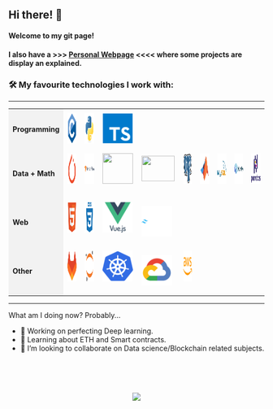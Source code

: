 ## Hi there! 👋
#### Welcome to my git page!

 #### I also have a >>> [Personal Webpage](https://www.roberto-arce.com/) <<<< where some projects are display an explained.



### :hammer_and_wrench: My favourite technologies I work with:
---
 <div>
  
<table style="border-collapse: collapse; width: 100%;">
  <tr>
    <th style="border: none; background-color: #f2f2f2; padding: 8px; text-align: left;">Programming</th>
    <td style="border: none; padding: 8px; text-align: left;">  <img src="https://github.com/devicons/devicon/blob/master/icons/c/c-original.svg"   width="60" height="60"/>   </td> 
     <td style="border: none; padding: 8px; text-align: left;">  <img src="https://github.com/devicons/devicon/blob/master/icons/python/python-original.svg"   width="60" height="60"/> </td> 
     <td style="border: none; padding: 8px; text-align: left;">  <img src="https://github.com/devicons/devicon/blob/master/icons/typescript/typescript-original.svg"   width="60" height="60"/>  </td> 
  </tr>
   
  <tr>
     <th style="border: none; background-color: #f2f2f2; padding: 8px; text-align: left;"> Data + Math</th>
     <td style="border: none; padding: 8px; text-align: left;"> <img src="https://github.com/devicons/devicon/blob/master/icons/pytorch/pytorch-original.svg"   width="60" height="60"/>&nbsp; </th>
     <td style="border: none; padding: 8px; text-align: left;"> <img src="https://github.com/devicons/devicon/blob/master/icons/tensorflow/tensorflow-original-wordmark.svg"   width="65" height="60"/>&nbsp;  </th>
     <td style="border: none; padding: 8px; text-align: left;"> <img src="https://spark.apache.org/docs/latest/api/python/_static/spark-logo-reverse.png"  width="60" height="60"/>&nbsp; </th>
     <td style="border: none; padding: 8px; text-align: left;"> <img src="https://scikit-learn.org/stable/_static/scikit-learn-logo-small.png"  width="65" height="50"/>&nbsp;  </th>
     <td style="border: none; padding: 8px; text-align: left;"> <img src="https://github.com/devicons/devicon/blob/master/icons/postgresql/postgresql-original.svg"  width="60" height="60"/>&nbsp;  </th>
     <td style="border: none; padding: 8px; text-align: left;"> <img src="https://github.com/devicons/devicon/blob/master/icons/matlab/matlab-original.svg"  width="60" height="60"/>&nbsp; </th>
     <td style="border: none; padding: 8px; text-align: left;"> <img src="https://github.com/devicons/devicon/blob/master/icons/mysql/mysql-original-wordmark.svg"    width="60" height="60"/>&nbsp;  </th>
     <td style="border: none; padding: 8px; text-align: left;"> <img src="https://github.com/devicons/devicon/blob/master/icons/numpy/numpy-original-wordmark.svg"    width="60" height="60"/>&nbsp;  </th>
     <td style="border: none; padding: 8px; text-align: left;"> <img src="https://github.com/devicons/devicon/blob/master/icons/pandas/pandas-original-wordmark.svg"    width="60" height="60"/>&nbsp;  </th>     
  </tr>
  <tr>
    <th style="border: none; background-color: #f2f2f2; padding: 8px; text-align: left;">Web</th> 
      <td style="border: none; padding: 8px; text-align: left;"><img src="https://github.com/devicons/devicon/blob/master/icons/html5/html5-original.svg"   width="60" height="60"/>&nbsp; </td>
      <td style="border: none; padding: 8px; text-align: left;"><img src="https://github.com/devicons/devicon/blob/master/icons/css3/css3-plain-wordmark.svg"    width="60" height="60"/>&nbsp; </td>
      <td style="border: none; padding: 8px; text-align: left;"><img src="https://github.com/devicons/devicon/blob/master/icons/vuejs/vuejs-original-wordmark.svg"   width="60" height="60"/>&nbsp; </td>
      <td style="border: none; padding: 8px; text-align: left;"><img src="https://github.com/devicons/devicon/blob/master/icons/tailwindcss/tailwindcss-original-wordmark.svg"   width="60" height="60"/>&nbsp; </td>
  </tr>
  
   <tr>
    <th style="border: none; background-color: #f2f2f2; padding: 8px; text-align: left;">Other</th>
      <td style="border: none; padding: 8px; text-align: left;"><img src="https://github.com/devicons/devicon/blob/master/icons/gitlab/gitlab-original.svg"  width="60" height="60"/>&nbsp;</td>
      <td style="border: none; padding: 8px; text-align: left;"><img src="https://github.com/devicons/devicon/blob/master/icons/jupyter/jupyter-original.svg"  width="60" height="60"/>&nbsp;</td>
      <td style="border: none; padding: 8px; text-align: left;"><img src="https://github.com/devicons/devicon/blob/master/icons/kubernetes/kubernetes-plain.svg"  width="60" height="60" />&nbsp; </td>
      <td style="border: none; padding: 8px; text-align: left;"><img src="https://github.com/devicons/devicon/blob/master/icons/googlecloud/googlecloud-original.svg"  width="60" height="60"   />&nbsp;  </td>
      <td style="border: none; padding: 8px; text-align: left;"><img src="https://github.com/devicons/devicon/blob/master/icons/amazonwebservices/amazonwebservices-plain-wordmark.svg"  width="60" height="60"   />&nbsp;  </td>
     </tr>
</table>

---


What am I doing now? Probably...

- 🔭 Working on perfecting Deep learning.
- 🌱 Learning about ETH and Smart contracts.
- 👯 I’m looking to collaborate on Data science/Blockchain related subjects.
 
<br><br><br>
<p align="center">
  <img src="https://media.giphy.com/media/NEvPzZ8bd1V4Y/giphy.gif" width="325"/> 
</p>

 

